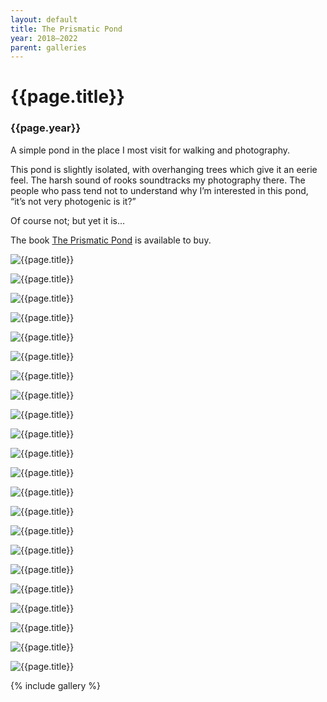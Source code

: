 ```yaml
---
layout: default
title: The Prismatic Pond
year: 2018–2022
parent: galleries
---
```


# {{page.title}}

### {{page.year}}

A simple pond in the place I most visit for walking and photography.

This pond is slightly isolated, with overhanging trees which give it an eerie feel. The harsh sound of rooks soundtracks my photography there. The people who pass tend not to understand why I’m interested in this pond, “it’s not very photogenic is it?”

Of course not; but yet it is…

The book [The Prismatic Pond](books/the-prismatic-pond) is available to buy.

![{{page.title}}](the-prismatic-pond/the-prismatic-pond-01.webp "{{page.title}}")

![{{page.title}}](the-prismatic-pond/the-prismatic-pond-02.webp "{{page.title}}")

![{{page.title}}](the-prismatic-pond/the-prismatic-pond-03.webp "{{page.title}}")

![{{page.title}}](the-prismatic-pond/the-prismatic-pond-04.webp "{{page.title}}")

![{{page.title}}](the-prismatic-pond/the-prismatic-pond-05.webp "{{page.title}}")

![{{page.title}}](the-prismatic-pond/the-prismatic-pond-06.webp "{{page.title}}")

![{{page.title}}](the-prismatic-pond/the-prismatic-pond-07.webp "{{page.title}}")

![{{page.title}}](the-prismatic-pond/the-prismatic-pond-08.webp "{{page.title}}")

![{{page.title}}](the-prismatic-pond/the-prismatic-pond-09.webp "{{page.title}}")

![{{page.title}}](the-prismatic-pond/the-prismatic-pond-10.webp "{{page.title}}")

![{{page.title}}](the-prismatic-pond/the-prismatic-pond-11.webp "{{page.title}}")

![{{page.title}}](the-prismatic-pond/the-prismatic-pond-12.webp "{{page.title}}")

![{{page.title}}](the-prismatic-pond/the-prismatic-pond-13.webp "{{page.title}}")

![{{page.title}}](the-prismatic-pond/the-prismatic-pond-14.webp "{{page.title}}")

![{{page.title}}](the-prismatic-pond/the-prismatic-pond-15.webp "{{page.title}}")

![{{page.title}}](the-prismatic-pond/the-prismatic-pond-16.webp "{{page.title}}")

![{{page.title}}](the-prismatic-pond/the-prismatic-pond-17.webp "{{page.title}}")

![{{page.title}}](the-prismatic-pond/the-prismatic-pond-18.webp "{{page.title}}")

![{{page.title}}](the-prismatic-pond/the-prismatic-pond-19.webp "{{page.title}}")

![{{page.title}}](the-prismatic-pond/the-prismatic-pond-20.webp "{{page.title}}")

![{{page.title}}](the-prismatic-pond/the-prismatic-pond-21.webp "{{page.title}}")

![{{page.title}}](the-prismatic-pond/the-prismatic-pond-22.webp "{{page.title}}")

{% include gallery %}